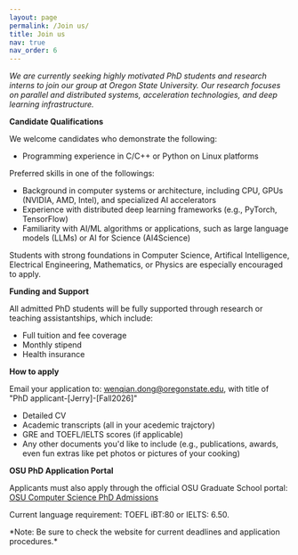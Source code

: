 ```yaml
---
layout: page
permalink: /Join us/
title: Join us
nav: true
nav_order: 6
---
```


*We are currently seeking highly motivated PhD students and research interns to join our group at Oregon State University. Our research focuses on parallel and distributed systems, acceleration technologies, and deep learning infrastructure.*

**Candidate Qualifications**
<p>We welcome candidates who demonstrate the following:</p>
  <ul>
    <li>Programming experience in C/C++ or Python on Linux platforms</li>
  </ul>
  <p>Preferred skills in one of the followings:</p>
  <ul>
    <li>Background in computer systems or architecture, including CPU, GPUs (NVIDIA, AMD, Intel), and specialized AI accelerators</li>
    <li>Experience with distributed deep learning frameworks (e.g., PyTorch, TensorFlow)</li>
    <li>Familiarity with AI/ML algorithms or applications, such as large language models (LLMs) or AI for Science (AI4Science)</li>
  </ul>
  <p>Students with strong foundations in Computer Science, Artifical Intelligence, Electrical Engineering, Mathematics, or Physics are especially encouraged to apply.</p>

**Funding and Support**
<p>All admitted PhD students will be fully supported through research or teaching assistantships, which include:</p>
<ul>
  <li>Full tuition and fee coverage</li>
  <li>Monthly stipend</li>
  <li>Health insurance</li>
</ul>

**How to apply**
 <p>Email your application to: <a href="mailto:wenqian.dong@oregonstate.edu">wenqian.dong@oregonstate.edu</a>, with title of "PhD applicant-[Jerry]-[Fall2026]" </p>
  <ul>
    <li>Detailed CV</li>
    <li>Academic transcripts (all in your acedemic trajctory)</li>
    <li>GRE and TOEFL/IELTS scores (if applicable)</li>
    <li>Any other documents you'd like to include (e.g., publications, awards, even fun extras like pet photos or pictures of your cooking)</li>
  </ul>

 
 **OSU PhD Application Portal**
  <p>Applicants must also apply through the official OSU Graduate School portal: <a href="https://graduate.oregonstate.edu/programs/3070/computer-science-phd-meng-ms-minor#process" target="_blank">
    OSU Computer Science PhD Admissions</a></p>
  <p>Current language requirement: TOEFL iBT:80 or IELTS: 6.50.</p>  
  *Note: Be sure to check the website for current deadlines and application procedures.*
